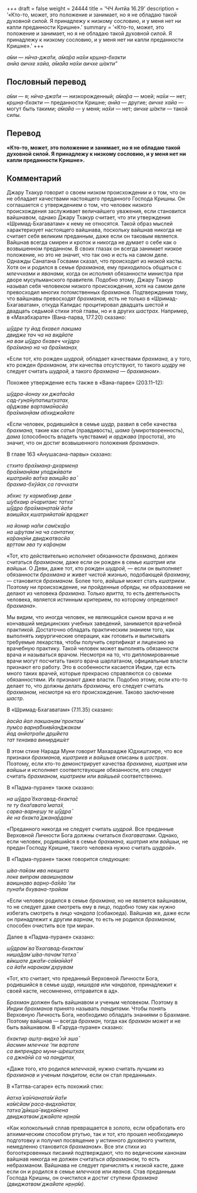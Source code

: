 +++
draft = false
weight = 24444
title = 'ЧЧ Антйа 16.29'
description = '«Кто-то, может, это положение и занимает, но я не обладаю такой духовной силой. Я принадлежу к низкому сословию, и у меня нет ни капли преданности Кришне».'
summary = '«Кто-то, может, это положение и занимает, но я не обладаю такой духовной силой. Я принадлежу к низкому сословию, и у меня нет ни капли преданности Кришне».'
+++

_а̄ми — нӣча-джа̄ти, а̄ма̄ра на̄хи кр̣шн̣а-бхакти  
анйа аичхе хайа, а̄ма̄йа на̄хи аичхе ш́акти”_

## Пословный перевод

_а̄ми_ — я; _нӣча_\-_джа̄ти_ — низкорожденный; _а̄ма̄ра_ — моей; _на̄хи_ — нет; _кр̣шн̣а_\-_бхакти_ — преданности Кришне; _анйа_ — другие; _аичхе_ _хайа_ — могут быть такими; _а̄ма̄йа_ — у меня; _на̄хи_ — нет; _аичхе_ _ш́акти_ — такой силы.

## Перевод

**«Кто-то, может, это положение и занимает, но я не обладаю такой духовной силой. Я принадлежу к низкому сословию, и у меня нет ни капли преданности Кришне».**

## Комментарий

Джару Тхакур говорит о своем низком происхождении и о том, что он не обладает качествами настоящего преданного Господа Кришны. Он соглашается с утверждением о том, что человек низкого происхождения заслуживает величайшего уважения, если становится вайшнавом, однако Джару Тхакур считает, что эти утверждения «Шримад-Бхагаватам» к нему не относятся. Такой образ мыслей характеризует настоящего вайшнава, поскольку вайшнав никогда не считает себя великим преданным, даже если он таковым является. Вайшнав всегда смирен и кроток и никогда не думает о себе как о возвышенном преданном. В своих глазах он всегда занимает низкое положение, но это не значит, что так оно и есть на самом деле. Однажды Санатана Госвами сказал, что происходит из низкой касты. Хотя он и родился в семье _брахманов,_ ему приходилось общаться с _млеччхами_ и _яванами,_ когда он исполнял обязанности министра при дворе мусульманского правителя. Подобно этому, Джару Тхакур называл себя человеком низкого происхождения, хотя на самом деле превосходил многих потомственных _брахманов_. Подтверждения тому, что вайшнавы превосходят _брахманов,_ есть не только в «Шримад-Бхагаватам», откуда Калидас процитировал двадцать шестой и двадцать седьмой стихи этой главы, но и в других _шастрах_. Например, в «Махабхарате» (Вана-парва, 177.20) сказано:

_ш́ӯдре ту йад бхавел лакшма  
двидже тач ча на видйате  
на ваи ш́ӯдро бхавеч чхӯдро  
бра̄хман̣о на ча бра̄хман̣ах̣_

«Если тот, кто рожден _шудрой,_ обладает качествами _брахмана,_ а у того, кто рожден _брахманом,_ эти качества отсутствуют, то такого _шудру_ не следует считать _шудрой,_ а такого _брахмана_ — _брахманом_».

Похожее утверждение есть также в «Вана-парве» (203.11–12):

_ш́ӯдра-йонау хи джа̄тасйа  
сад-гун̣а̄нупатишт̣хатах̣  
а̄рджаве вартама̄насйа  
бра̄хман̣йам абхиджа̄йате_

«Если человек, родившийся в семье _шудр,_ развил в себе качества _брахмана,_ такие как _сатья_ (правдивость), _шама_ (умиротворенность), _дама_ (способность владеть чувствами) и _арджава_ (простота), это значит, что он достиг возвышенного положения _брахмана_».

В главе 163 «Анушасана-парвы» сказано:

_стхито бра̄хман̣а-дхармен̣а  
бра̄хман̣йам упаджӣвати  
кшатрийо ва̄тха ваиш́йо ва̄  
брахма-бхӯйах̣ са гаччхати_

_эбхис ту кармабхир деви  
ш́убхаир а̄чаритаис татха̄  
ш́ӯдро бра̄хман̣ата̄м̇ йа̄ти  
ваиш́йах̣ кшатрийата̄м̇ враджет_

_на йонир на̄пи сам̇ска̄ро  
на ш́рутам̇ на ча сантатих̣  
ка̄ран̣а̄ни двиджатвасйа  
вр̣ттам эва ту ка̄ран̣ам_

«Тот, кто действительно исполняет обязанности _брахмана,_ должен считаться _брахманом,_ даже если он рожден в семье _кшатрия_ или _вайшьи_. О Деви, даже тот, кто рожден _шудрой,_ — если он выполняет обязанности _брахмана_ и живет чистой жизнью, подобающей _брахману,_ — становится _брахманом_. Более того, _вайшья_ может стать _кшатрием_. Поэтому ни происхождение, ни пройденные обряды, ни образование не делают из человека _брахмана_. Только _вритта,_ то есть деятельность человека, является истинным критерием, по которому определяют _брахмана_».

Мы видим, что иногда человек, не являющийся сыном врача и не кончавший медицинских учебных заведений, занимается врачебной практикой. Достаточно обладать практическим знанием того, как выполнять хирургические операции, как готовить и выписывать требуемые лекарства, чтобы получить сертификат и лицензию на врачебную практику. Такой человек может выполнять обязанности врача и называться врачом. Несмотря на то, что дипломированные врачи могут посчитать такого врача шарлатаном, официальные власти признают его работу. Это в особенности касается Индии, где есть много таких врачей, которые прекрасно справляются со своими обязанностями. Их признают даже власти. Подобно этому, если кто-то делает то, что должны делать _брахманы,_ его следует считать _брахманом,_ несмотря на его происхождение. Таково заключение _шастр_.

В «Шримад-Бхагаватам» (7.11.35) сказано:

_йасйа йал лакшан̣ам̇ проктам̇  
пум̇со варн̣а̄бхивйан̃джакам  
йад анйатра̄пи др̣ш́йета  
тат тенаива винирдиш́ет_

В этом стихе Нарада Муни говорит Махарадже Юдхиштхире, что все признаки _брахманов,_ _кшатриев_ и _вайшьев_ описаны в _шастрах_. Поэтому, если кто-то демонстрирует качества _брахмана,_ _кшатрия_ или _вайшьи_ и исполняет соответствующие обязанности, его следует считать _брахманом,_ _кшатрием_ или _вайшьей_ соответственно.

В «Падма-пуране» также сказано:

_на ш́ӯдра̄ бхагавад-бхакта̄с  
те ту бха̄гавата̄ мата̄х̣  
сарва-варн̣ешу те ш́ӯдра̄  
йе на бхакта̄ джана̄рдане_

«Преданного никогда не следует считать _шудрой_. Все преданные Верховной Личности Бога должны считаться _бхагаватами_. Однако, если человек, родившийся в семье _брахмана,_ _кшатрия_ или _вайшьи,_ не предан Господу Кришне, такого человека нужно считать _шудрой_».

В «Падма-пуране» также говорится следующее:

_ш́ва-па̄кам ива некшета  
локе випрам аваишн̣авам  
ваишн̣аво варн̣о-ба̄хйо ’пи  
пуна̄ти бхувана-трайам_

«Если человек родился в семье _брахмана,_ но не является вайшнавом, то не следует даже смотреть ему в лицо, подобно тому как нужно избегать смотреть в лицо _чандала_ (собакоеда). Вайшнав же, даже если он принадлежит к другим _варнам,_ то есть не родился _брахманом,_ способен очистить все три мира».

Далее в «Падма-пуране» сказано:

_ш́ӯдрам̇ ва̄ бхагавад-бхактам̇  
ниша̄дам̇ ш́ва-пачам̇ татха̄  
вӣкшате джа̄ти-са̄ма̄нйа̄т  
са йа̄ти наракам̇ дхрувам_

«Тот, кто считает, что преданный Верховной Личности Бога, родившийся в семье _шудр,_ _нишадов_ или _чандалов,_ принадлежит к своей касте, несомненно, отправится в ад».

_Брахман_ должен быть вайшнавом и ученым человеком. Поэтому в Индии _брахманов_ принято называть _пандитами_. Чтобы понять Верховную Личность Бога, необходимо обладать знаниями о Брахмане. Поэтому вайшнав — всегда _брахман,_ тогда как _брахман_ может и не быть вайшнавом. В «Гаруда-пуране» сказано:

_бхактир ашт̣а-видха̄ хй эша̄  
йасмин млеччхе ’пи вартате  
са випрендро муни-ш́решт̣хах̣  
са джн̃а̄нӣ са ча пан̣д̣итах̣_

«Даже того, кто родился _млеччхой,_ нужно считать лучшим из _брахманов_ и ученым _пандитом,_ если он стал преданным».

В «Таттва-сагаре» есть похожий стих:

_йатха̄ ка̄н̃чаната̄м̇ йа̄ти  
ка̄м̇сйам̇ раса-видха̄натах̣  
татха̄ дӣкша̄-видха̄нена  
двиджатвам̇ джа̄йате нр̣н̣а̄м_

«Как колокольный сплав превращается в золото, если обработать его алхимическим способом ртутью, так и тот, кто прошел необходимую подготовку и получил посвящение у истинного духовного учителя, немедленно становится _брахманом_». Все эти стихи из богооткровенных писаний подтверждают, что по ведическим канонам вайшнав никогда не должен считаться _абрахманом,_ то есть небрахманом. Вайшнава не следует причислять к низкой касте, даже если он и родился в семье _млеччхов_ или _яванов_. Став преданным Господа Кришны, он очистился и достиг ступени _брахмана_ _(двиджатвам̇ джа̄йате нр̣н̣а̄м)_.
